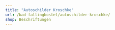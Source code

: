 ```yaml
---
title: "Autoschilder Kroschke"
url: /bad-fallingbostel/autoschilder-kroschke/
shop: Beschriftungen
---
```

